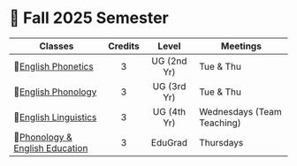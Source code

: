 # 🍃 Fall 2025 Semester

|Classes|Credits|Level|Meetings|
|--|:--:|:--:|--|
|🔸[English Phonetics](https://engproclassroom.streamlit.app/)|3|UG (2nd Yr)|Tue & Thu|
|🔸[English Phonology](https://dlclass.streamlit.app/)|3|UG (3rd Yr)|Tue & Thu|
|🔸[English Linguistics](https://dlclass.streamlit.app/)|3|UG (4th Yr)|Wednesdays (Team Teaching)|
|🔸[Phonology & English Education](https://acoustics.streamlit.app/)|3|EduGrad|Thursdays|
